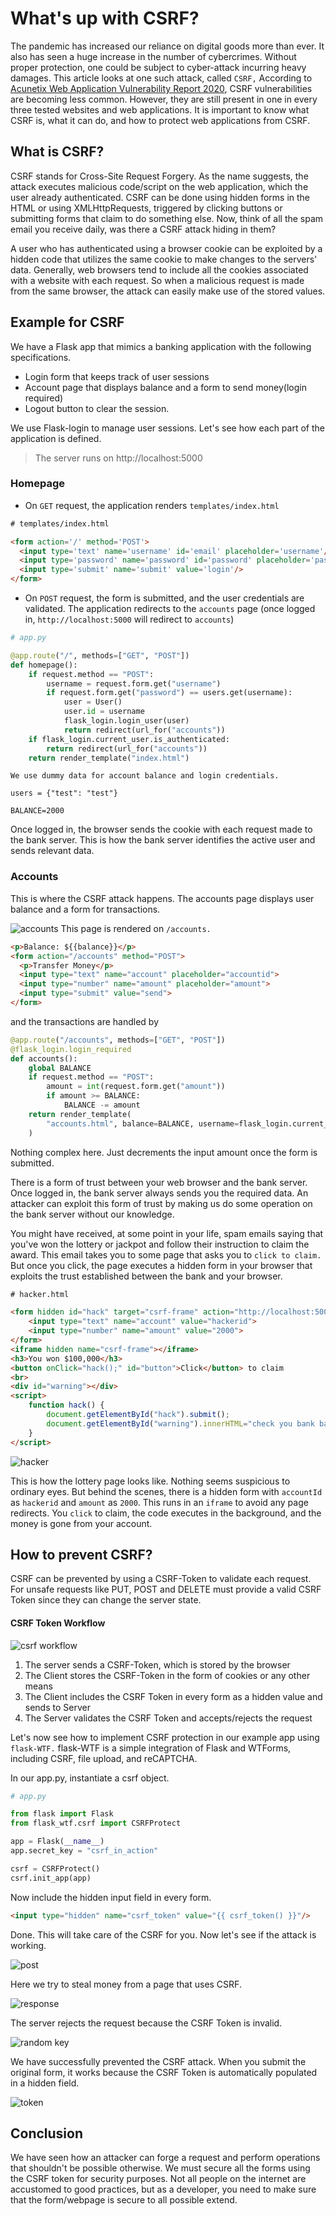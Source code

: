 # What's up with CSRF?

The pandemic has increased our reliance on digital goods more than ever. It also has seen a huge increase in the number of cybercrimes. Without proper protection, one could be subject to cyber-attack incurring heavy damages. This article looks at one such attack, called `CSRF,` According to [Acunetix Web Application Vulnerability Report 2020](https://www.acunetix.com/acunetix-web-application-vulnerability-report/), CSRF vulnerabilities are becoming less common. However, they are still present in one in every three tested websites and web applications. It is important to know what CSRF is, what it can do, and how to protect web applications from CSRF.

## What is CSRF?

CSRF stands for Cross-Site Request Forgery. As the name suggests, the attack executes malicious code/script on the web application, which the user already authenticated. CSRF can be done using hidden forms in the HTML or using XMLHttpRequests, triggered by clicking buttons or submitting forms that claim to do something else. Now, think of all the spam email you receive daily, was there a CSRF attack hiding in them?

A user who has authenticated using a browser cookie can be exploited by a hidden code that utilizes the same cookie to make changes to the servers' data. Generally, web browsers tend to include all the cookies associated with a website with each request. So when a malicious request is made from the same browser, the attack can easily make use of the stored values.

## Example for CSRF

We have a Flask app that mimics a banking application with the following specifications.

-   Login form that keeps track of user sessions
-   Account page that displays balance and a form to send money(login required)
-   Logout button to clear the session.

We use Flask-login to manage user sessions. Let's see how each part of the application is defined.

> The server runs on http://localhost:5000

###  Homepage
  - On `GET` request, the application renders `templates/index.html`

  ```html
  # templates/index.html

  <form action='/' method='POST'>
    <input type='text' name='username' id='email' placeholder='username'/>
    <input type='password' name='password' id='password' placeholder='password'/>
    <input type='submit' name='submit' value='login'/>
  </form>
  ```

  - On `POST` request, the form is submitted, and the user credentials are validated. The application redirects to the `accounts` page (once logged in, `http://localhost:5000` will redirect to `accounts`)

  ```python
  # app.py

  @app.route("/", methods=["GET", "POST"])
  def homepage():
      if request.method == "POST":
          username = request.form.get("username")
          if request.form.get("password") == users.get(username):
              user = User()
              user.id = username
              flask_login.login_user(user)
              return redirect(url_for("accounts"))
      if flask_login.current_user.is_authenticated:
          return redirect(url_for("accounts"))
      return render_template("index.html")
  ```

    We use dummy data for account balance and login credentials.

  ```None
  users = {"test": "test"}

  BALANCE=2000
  ```

  Once logged in, the browser sends the cookie with each request made to the bank server. This is how the bank server identifies the active user and sends relevant data.

### Accounts

  This is where the CSRF attack happens. The accounts page displays user balance and a form 
  for transactions. 

  ![accounts](img/accounts.PNG)
  This page is rendered on `/accounts.`

  ```html
  <p>Balance: ${{balance}}</p>
  <form action="/accounts" method="POST">
    <p>Transfer Money</p>
    <input type="text" name="account" placeholder="accountid">
    <input type="number" name="amount" placeholder="amount">
    <input type="submit" value="send">
  </form>
  ```

  and the transactions are handled by 

  ```python
  @app.route("/accounts", methods=["GET", "POST"])
  @flask_login.login_required
  def accounts():
      global BALANCE
      if request.method == "POST":
          amount = int(request.form.get("amount"))
          if amount >= BALANCE:
              BALANCE -= amount
      return render_template(
          "accounts.html", balance=BALANCE, username=flask_login.current_user.username
      )
  ```

  Nothing complex here. Just decrements the input amount once the form is submitted. 

There is a form of trust between your web browser and the bank server. Once logged in, the bank server always sends you the required data. An attacker can exploit this form of trust by making us do some operation on the bank server without our knowledge.

You might have received, at some point in your life, spam emails saying that you've won the lottery or jackpot and follow their instruction to claim the award. This email takes you to some page that asks you to `click to claim.` But once you click, the page executes a hidden form in your browser that exploits the trust established between the bank and your browser.


```html
# hacker.html

<form hidden id="hack" target="csrf-frame" action="http://localhost:5000/accounts" method="POST">
    <input type="text" name="account" value="hackerid">
    <input type="number" name="amount" value="2000">
</form>
<iframe hidden name="csrf-frame"></iframe>
<h3>You won $100,000</h3>
<button onClick="hack();" id="button">Click</button> to claim
<br>
<div id="warning"></div>
<script>
    function hack() {
        document.getElementById("hack").submit();
        document.getElementById("warning").innerHTML="check you bank balance!";
    }
</script>
```
 
![hacker](img/hacker.PNG)

This is how the lottery page looks like. Nothing seems suspicious to ordinary eyes. But behind the scenes, there is a hidden form with `accountId` as `hackerid` and `amount` as `2000`. This runs in an `iframe` to avoid any page redirects. You `click` to claim, the code executes in the background, and the money is gone from your account. 

## How to prevent CSRF?

CSRF can be prevented by using a CSRF-Token to validate each request. For unsafe requests like PUT, POST and DELETE must provide a valid CSRF Token since they can change the server state.

#### CSRF Token Workflow

![csrf workflow](img/csrf.png)

1. The server sends a CSRF-Token, which is stored by the browser
1. The Client stores the CSRF-Token in the form of cookies or any other means
1. The Client includes the CSRF Token in every form as a hidden value and sends to Server
1. The Server validates the CSRF Token and accepts/rejects the request


Let's now see how to implement CSRF protection in our example app using `flask-WTF.` flask-WTF is a simple integration of Flask and WTForms, including CSRF, file upload, and reCAPTCHA.

In our app.py, instantiate a csrf object.

```python
# app.py

from flask import Flask
from flask_wtf.csrf import CSRFProtect

app = Flask(__name__)
app.secret_key = "csrf_in_action"

csrf = CSRFProtect()
csrf.init_app(app)
```

Now include the hidden input field in every form.

```html
<input type="hidden" name="csrf_token" value="{{ csrf_token() }}"/>
```

Done. This will take care of the CSRF for you. Now let's see if the attack is working. 

![post](img/header.PNG)

Here we try to steal money from a page that uses CSRF.

![response](img/response.PNG)

The server rejects the request because the CSRF Token is invalid.

![random key](img/invalid.PNG)

We have successfully prevented the CSRF attack. When you submit the original form, it works because the CSRF Token is automatically populated in a hidden field. 

![token](img/token.PNG)

## Conclusion

We have seen how an attacker can forge a request and perform operations that shouldn't be possible otherwise. We must secure all the forms using the CSRF token for security purposes. Not all people on the internet are accustomed to good practices, but as a developer, you need to make sure that the form/webpage is secure to all possible extend. 